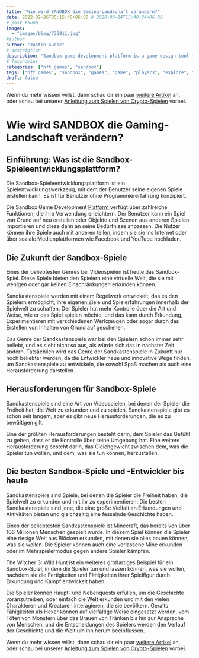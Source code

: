 ```yaml
---
title: "Wie wird SANDBOX die Gaming-Landschaft verändern?"
date: 2022-02-26T05:15:46+06:00 # 2020-03-14T15:40:24+06:00
# post thumb
images:
  - "images/blog/735911.jpg"
#author
author: "Justin Guese"
# description
description: "Sandbox game development platform is a game design tool that allows the user to create their own games. It is designed for users with no programming experience."
# Taxonomies
categories: ["nft games", "sandbox"]
tags: ["nft games", "sandbox", "games", "game", "players", "explore", "##"]
draft: false
---
```



Wenn du mehr wissen willst, dann schau dir ein paar [weitere Artikel](/blog/) an, oder schau bei unserer [Anleitung zum Spielen von Crypto-Spielen](/services/how-do-i-get-started/) vorbei.

# Wie wird SANDBOX die Gaming-Landschaft verändern?

## Einführung: Was ist die Sandbox-Spieleentwicklungsplattform?

Die Sandbox-Spieleentwicklungsplattform ist ein Spielentwicklungswerkzeug, mit dem der Benutzer seine eigenen Spiele erstellen kann. Es ist für Benutzer ohne Programmiererfahrung konzipiert.

Die Sandbox Game Development [ Platform ](https://accounts.binance.com/en/register?ref=37092355) verfügt über zahlreiche Funktionen, die ihre Verwendung erleichtern. Der Benutzer kann ein Spiel von Grund auf neu erstellen oder Objekte und Szenen aus anderen Spielen importieren und diese dann an seine Bedürfnisse anpassen. Die Nutzer können ihre Spiele auch mit anderen teilen, indem sie sie ins Internet oder über soziale Medienplattformen wie Facebook und YouTube hochladen.

## Die Zukunft der Sandbox-Spiele

Eines der beliebtesten Genres bei Videospielen ist heute das Sandbox-Spiel. Diese Spiele bieten den Spielern eine virtuelle Welt, die sie mit wenigen oder gar keinen Einschränkungen erkunden können.

Sandkastenspiele werden mit einem Regelwerk entwickelt, das es den Spielern ermöglicht, ihre eigenen Ziele und Spielerfahrungen innerhalb der Spielwelt zu schaffen. Der Spieler hat mehr Kontrolle über die Art und Weise, wie er das Spiel spielen möchte, und das kann durch Erkundung, Experimentieren mit verschiedenen Werkzeugen oder sogar durch das Erstellen von Inhalten von Grund auf geschehen.

Das Genre der Sandkastenspiele war bei den Spielern schon immer sehr beliebt, und es sieht nicht so aus, als würde sich das in nächster Zeit ändern. Tatsächlich wird das Genre der Sandkastenspiele in Zukunft nur noch beliebter werden, da die Entwickler neue und innovative Wege finden, um Sandkastenspiele zu entwickeln, die sowohl Spaß machen als auch eine Herausforderung darstellen.

## Herausforderungen für Sandbox-Spiele

Sandkastenspiele sind eine Art von Videospielen, bei denen der Spieler die Freiheit hat, die Welt zu erkunden und zu spielen. Sandkastenspiele gibt es schon seit langem, aber es gibt neue Herausforderungen, die es zu bewältigen gilt.

Eine der größten Herausforderungen besteht darin, dem Spieler das Gefühl zu geben, dass er die Kontrolle über seine Umgebung hat. Eine weitere Herausforderung besteht darin, das Gleichgewicht zwischen dem, was die Spieler tun wollen, und dem, was sie tun können, herzustellen.

## Die besten Sandbox-Spiele und -Entwickler bis heute

Sandkastenspiele sind Spiele, bei denen die Spieler die Freiheit haben, die Spielwelt zu erkunden und mit ihr zu experimentieren. Die besten Sandkastenspiele sind jene, die eine große Vielfalt an Erkundungen und Aktivitäten bieten und gleichzeitig eine fesselnde Geschichte haben.

Eines der beliebtesten Sandkastenspiele ist Minecraft, das bereits von über 106 Millionen Menschen gespielt wurde. In diesem Spiel können die Spieler eine riesige Welt aus Blöcken erkunden, mit denen sie alles bauen können, was sie wollen. Die Spieler können auch eine verlassene Mine erkunden oder im Mehrspielermodus gegen andere Spieler kämpfen.

The Witcher 3: Wild Hunt ist ein weiteres großartiges Beispiel für ein Sandbox-Spiel, in dem die Spieler tun und lassen können, was sie wollen, nachdem sie die Fertigkeiten und Fähigkeiten ihrer Spielfigur durch Erkundung und Kampf entwickelt haben.

Die Spieler können Haupt- und Nebenquests erfüllen, um die Geschichte voranzutreiben, oder einfach die Welt erkunden und mit den vielen Charakteren und Kreaturen interagieren, die sie bevölkern. Geralts Fähigkeiten als Hexer können auf vielfältige Weise eingesetzt werden, vom Töten von Monstern über das Brauen von Tränken bis hin zur Ansprache von Menschen, und die Entscheidungen des Spielers werden den Verlauf der Geschichte und die Welt um ihn herum beeinflussen.

Wenn du mehr wissen willst, dann schau dir ein paar [weitere Artikel](/blog/) an, oder schau bei unserer [Anleitung zum Spielen von Crypto-Spielen](/services/how-do-i-get-started/) vorbei.

